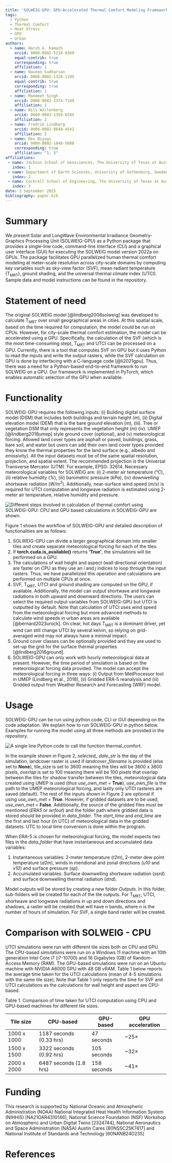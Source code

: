 ```yaml
---
title: 'SOLWEIG-GPU: GPU-Accelerated Thermal Comfort Modeling Framework for Urban Digital Twins'
tags:
  - Python
  - Thermal Comfort
  - Heat Stress
  - GPU
  - Urban
authors:
  - name: Harsh G. Kamath
    orcid: 0000-0002-5210-8369
    equal-contrib: true
    corresponding: true
    affiliation: 1 
  - name: Naveen Sudharsan
    orcid: 0000-0002-1328-110X
    equal-contrib: true
    corresponding: true
    affiliation: 1
  - name: Manmeet Singh
    orcid: 0000-0002-3374-7149
    affiliation: 1
  - name: Nils Wallenberg
    orcid: 0000-0003-1359-658X
    affiliation: 2
  - name: Fredrik Lindberg
    orcid: 0000-0002-9648-4542
    affiliation: 2
  - name: Dev Niyogi
    orcid: 0000-0002-1848-5080
    corresponding: true
    affiliation: "1, 3" 
affiliations:
 - name: Jackson School of Geosciences, The University of Texas at Austin, USA
   index: 1
 - name: Department of Earth Sciences, University of Gothenburg, Sweden
   index: 2
 - name: Cockrell School of Engineering, The University of Texas at Austin, USA
   index: 3
date: 3 September 2025
bibliography: paper.bib
---
```


# Summary

We present Solar and LongWave Environmental Irradiance Geometry-Graphics Processing Unit (SOLWEIG-GPU) as a Python package that provides a single-line code, command-line interface (CLI) and a graphical user interface (GUI) for executing the SOLWEIG model version 2022a on GPUs. The package facilitates GPU parallelized human thermal comfort modeling at meter-scale resolution across city-scale domains by computing key variables such as sky-view factor (SVF), mean radiant temperature (T<sub>MRT</sub>), ground shading, and the universal thermal climate index (UTCI). Sample data and model instructions can be found in the repository.

# Statement of need

The original SOLWEIG model [@lindberg2008solweig] was developed to calculate T<sub>MRT</sub> over small geographical areas in cities. At this spatial scale, based on the time required for computation, the model could be run on CPUs. However, for city-scale thermal comfort estimation, the model can be accelerated using a GPU. Specifically, the calculation of the SVF (which is the most time-consuming step), T<sub>MRT</sub> and UTCI can be processed on a GPU. Currently, there is a tool that computes SVF on GPU but it uses Python to read the inputs and write the output rasters, while the SVF calculation on GPU is done by interfacing with a C-language code [@li2021gpu]. Thus, there was a need for a Python-based end-to-end framework to run SOLWEIG on a GPU. Our framework is implemented in PyTorch, which enables automatic selection of the GPU when available. 


# Functionality 
SOLWEIG-GPU requires the following inputs: (i) Building digital surface model (DSM) that includes both buildings and terrain height (*m*), (ii) Digital elevation model (DEM) that is the bare ground elevation (*m*), (iii). Tree or vegetation DSM that only represents the vegetation height (*m*) (iv). UMEP [@lindberg2018umep] style ground cover (optional), and (v) meteorological forcing. Allowed land cover types are asphalt or paved, buildings, grass, bare soil, and water but users can add their own land cover types provided they know the thermal properties for the land surface (e.g., albedo and emissivity). All the input datasets must be of the same spatial resolution, projection, and spatial extent. The recommended projection is the Universal Transverse Mercator (UTM). For example, EPSG: 32614. Necessary meteorological variables for SOLWEIG are: (i) 2-meter air temperature (*℃*), (ii) relative humidity (*%*), (iii) barometric pressure (*kPa*), (iv) downwelling shortwave radiation (*W/m<sup>2</sup>*). Additionally, near-surface wind speed (*m/s*) is required for UTCI computation and longwave radiation is estimated using 2-meter air temperature, relative humidity and pressure. 

![Different steps involved in calculation of `thermal comfort` using SOLWEIG-GPU: CPU and GPU based calculations in SOLWEIG-GPU are shown.](figures/figure1.png)

Figure 1 shows the workflow of SOLWEIG-GPU and detailed description of functionalities are as follows:
  1. SOLWEIG-GPU can divide a larger geographical domain into smaller tiles and create separate meteorological forcing for each of the tiles. 
  2. If **torch.cuda.is_available()** returns **‘True’**, the simulations will be performed on a GPU.
  3. The calculations of wall height and aspect (wall directional orientation) are faster on CPU as they use an *i* and *j* indices to loop through the input rasters. Thus, we have parallelized this operation and calculations are performed on multiple CPUs at once.
  4. SVF, T<sub>MRT</sub>, UTCI and ground shading are computed on the GPU, if available. Additionally, the model can output shortwave and longwave radiations in both upward and downward directions. The users can select the required output variables from SOLWEIG-GPU but UTCI is outputted by default. Note that calculation of UTCI uses wind speed from the meteorological forcing but more advanced methods to calculate wind speeds in urban areas are available [@bernard2023urock]. On clear, hot days T<sub>MRT</sub> is a dominant driver, yet wind can still change UTCI by several kelvin, so relying on grid-averaged wind may not always have a minimal impact.
  5. Ground cover classes can be optionally provided and they are used to set-up the grid for the surface thermal properties [@lindberg2016ground].
  6. SOLWEIG-GPU can only work with hourly meteorological data at present. However, the time period of simulation is based on the meteorological forcing data provided. The model can accept the meteorological forcing in three ways: (i) Output from MetProcessor tool in UMEP (Lindberg et al., 2018), (ii) Gridded ERA-5 reanalysis and (iii) Gridded output from Weather Research and Forecasting (WRF) model. 


# Usage 

SOLWEIG-GPU can be run using python code, CLI or GUI depending on the code adaptation. We explain how to run SOLWEIG-GPU in python below. Examples for running the model using all three methods are provided in the repository. 

![A single line Python code to call the function `thermal_comfort`.](figures/figure2.png)

In the example shown in Figure 2, *selected_ date_str* is the day of the simulation, landcover raster is used if *landcover_filename* is provided (else set to **None**), tile_size is set to 3600 meaning the tiles will be 3600 x 3600 pixels, *overlap* is set to 100 meaning there will be 100 pixels that overlap between the tiles for shadow transfer between the tiles, meteorological data created using UMEP is used (*thus use_own_met* = **True**), *use_own_file* is the path to the UMEP meteorological forcing, and lastly only UTCI rasteres are saved (default). The rest of the inputs shown in Figure 2 are optional if using *use_own_met* = **True**. However, if gridded datasets are to be used, *use_own_met* = **False**. Additionally, the source of the gridded files must be mentioned (*ERA5* or *wrfout*) and the folder path where gridded data is stored should be provided in *data_folder*. The *start_time* and *end_time* are the first and last hour (in UTC) of meteorological data in the gridded datasets. UTC to local time conversion is done within the program.

When ERA-5 is chosen for meteorological forcing, the model expects two files in the *data_folder* that have instantaneous and accumulated data variables: 
  1. Instantaneous variables: 2-meter temperature (*t2m*), 2-meter dew point temperature (*d2m*),  winds in meridional and zonal directions (*u10* and *v10*) and surface pressure (*sp*).
  2. Accumulated variables: Surface downwelling shortwave radiation (*ssrd*) and surface downwelling thermal radiation (*strd*).
     
Model outputs will be stored by creating a new folder *Outputs*. In this folder, sub-folders will be created for each of the tile outputs. For T<sub>MRT</sub>, UTCI, shortwave and longwave radiations in up and down directions and shadows, a raster will be created that will have n bands, where n is the number of hours of simulation. For SVF, a single band raster will be created. 

# Comparison with SOLWEIG - CPU
UTCI simulations were run with different tile sizes both on CPU and GPU. The CPU-based simulations were run on a Windows 11 machine with an 10th generation Intel Core i7 (i7-10700) and 16 Gigabytes (GB) of Random-Access Memory (RAM). The GPU-based simulations were run on an Ubuntu machine with NVIDIA A6000 GPU with 48 GB vRAM. Table 1 below reports the average time taken for the UTCI calculations (mean of 4-5 simulations with the same tile size). Note that Table 1 only reports the time for SVF and UTCI calculations as the calculations for wall height and aspect are CPU-based.

Table 1. Comparison of time taken for UTCI computation using CPU and GPU-based machines for different tile sizes.

| Tile size     | CPU-based               | GPU-based | GPU acceleration |
|---------------|-------------------------|-----------|------------------|
| 1000 x 1000   | 1187 seconds (0.33 hrs) | 47 seconds| ~25×             |
| 1500 x 1500   | 3322 seconds (0.92 hrs) | 105 seconds| ~32×            |
| 2000 x 2000   | 6487 seconds (1.8 hrs)  | 158 seconds| ~41×            |


# Funding

This research is supported by National Oceanic and Atmospheric Administration (NOAA) National Integrated Heat Health Information System (NIHHIS) [NA21OAR4310146], National Science Foundation (NSF) Workshop on Atmospheric and Urban Digital Twins [2324744],  National Aeronautics and Space Administration (NASA) Austin Cares [80NSSC25K7417] and National Institute of Standards and Technology [60NANB24D235]

# References
